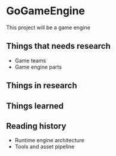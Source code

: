 # GoGameEngine
This project will be a game engine

## Things that needs research
- Game teams
- Game engine parts

## Things in research

## Things learned

## Reading history
- Runtime engine architecture
- Tools and asset pipeline